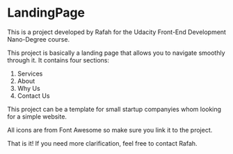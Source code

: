 # LandingPage
This is a project developed by Rafah for the Udacity Front-End Development Nano-Degree course.

This project is basically a landing page that allows you to navigate smoothly through it.
It contains four sections:
1. Services
2. About
3. Why Us
4. Contact Us


This project can be a template for small startup companyies whom looking for a simple website.

All icons are from Font Awesome so make sure you link it to the project.


That is it! If you need more clarification, feel free to contact Rafah.
